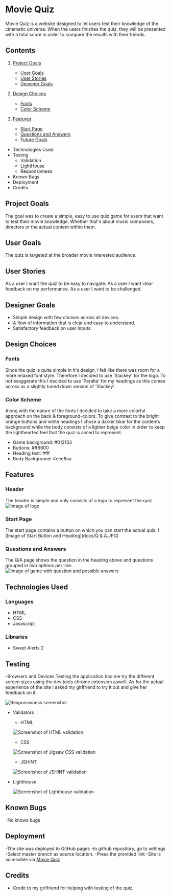 # Movie Quiz
Movie Quiz is a website designed to let users test their knowledge of the cinematic universe. When the users finishes the quiz, they will be presented with a total score in order to compare the results with their friends.

## Contents
1. [Project Goals](#project-goals)
    - [User Goals](#user-goals)
    - [User Stories](#user-stories)
    - [Designer Goals](#designer-goals)
      
2. [Design Choices](#design-choices) 
    - [Fonts](#fonts)
    - [Color Scheme](#color-scheme)

3. [Features](#features)
    - [Start Page](#start-page)
    - [Questions and Answers](#questions-and-answers) 
    - [Future Goals](#future-goals)


- Technologies Used
- Testing
  - Validation
  - LightHouse
  - Responsivness
 - Known Bugs
 - Deployment
 - Credits

## Project Goals
The goal was to create a simple, easy to use quiz game for users that want to test their movie knowledge. Whether that's about music composers, directors or the actual content within them.

## User Goals
The quiz is targeted at the broader movie interested audience.

## User Stories
  As a user I want the quiz to be easy to navigate.
  As a user I want clear feedback on my performance.
  As a user I want to be challenged.
  
## Designer Goals
- Simple design with few choises across all devices.
- A flow of information that is clear and easy to understand.
- Satisfactory feedback on user inputs.

## Design Choices
### Fonts
Since the quiz is quite simple in it's design, I felt like there was room for a more relaxed font style. 
Therefore I decided to use 'Slackey' for the logo. To not exaggerate this I decided to use
'Peralta' for my headings as this comes across as a slightly tuned down version of 'Slackey'.  

### Color Scheme
Along with the nature of the fonts I decided to take a more colorful approach on the back & foreground-colors. 
To give contrast to the bright orange buttons and white headings I chose a darker blue for the contents background while the body consists of a lighter beige color in order to
keep the lighthearted feel that the quiz is aimed to represent.

- Game background: #012133
- Buttons: #ff6600
- Heading text: #fff
- Body Background: #eee8aa

## Features
### Header
The header is simple and only consists of a logo to represent the quiz.
![Image of logo](docs/Header.JPG)

### Start Page
The start page contains a button on which you can start the actual quiz.
![Image of Start Button and Heading](docs/Q & A.JPG)

### Questions and Answers
The Q/A page shows the question in the heading above and questions grouped in two options per line.
![Image of game with question and possible answers](docs/Onload.JPG)

## Technologies Used
### Languages
- HTML
- CSS
- Javascript

### Libraries 
- Sweet Alerts 2

## Testing
-Browsers and Devices 
Testing the application had me try the different screen sizes using the dev tools chrome extension aswell. 
As for the actual experience of the site I asked my girlfriend to try it out and give her feedback on it. 

![Responsivness screenshot](docs/Responsive.JPG)

- Validators
  
  - HTML
  
  ![Screenshot of HTML validation](docs/HTML-validation.JPG)
  
  - CSS
  
  ![Screenshot of Jigsaw CSS validation](docs/Jigsaw.JPG)
  
  - JSHINT
  
  ![Screenshot of JSHINT validation](docs/JShint.JPG)

- Lighthouse

  ![Screenshot of Lighthouse validation](docs/Lighthouse.JPG)

## Known Bugs
-No knows bugs

## Deployment
-The site was deployed to GitHub pages
  -In github repository, go to settings
  -Select master branch as source location.
  -Press the provided link
  -Site is accessible via [Movie Quiz](https://ksson96.github.io/game-quiz/)
  
  ## Credits 
  - Credit to my girlfriend for helping with testing of the quiz.


  
  
  
  
  
  





 
